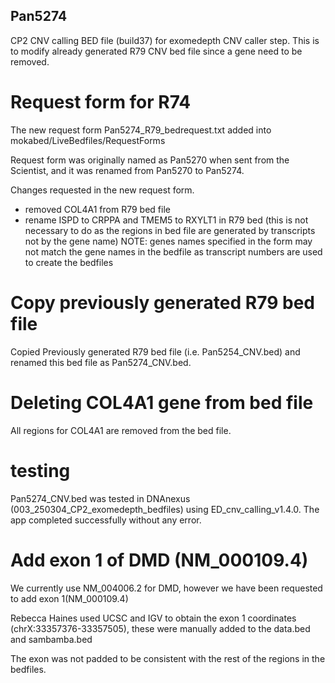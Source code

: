 ## Pan5274

CP2 CNV calling BED file (build37) for exomedepth CNV caller step. This is to modify already generated R79 CNV bed file since a gene need to be removed.

# Request form for R74
The new request form Pan5274_R79_bedrequest.txt added into mokabed/LiveBedfiles/RequestForms

Request form was originally named as Pan5270 when sent from the Scientist, and it was renamed from Pan5270 to Pan5274. 

Changes requested in the new request form.
- removed COL4A1 from R79 bed file
- rename ISPD to CRPPA and TMEM5 to RXYLT1 in R79 bed (this is not necessary to do as the regions in bed file are generated by transcripts not by the gene name)
NOTE: genes names specified in the form may not match the gene names in the bedfile as transcript numbers are used to create the bedfiles

# Copy previously generated R79 bed file
Copied Previously generated R79 bed file (i.e. Pan5254_CNV.bed) and renamed this bed file as Pan5274_CNV.bed. 

# Deleting COL4A1 gene from bed file
All regions for COL4A1 are removed from the bed file.

# testing
Pan5274_CNV.bed was tested in DNAnexus (003_250304_CP2_exomedepth_bedfiles) using ED_cnv_calling_v1.4.0. The app completed successfully without any error.

# Add exon 1 of DMD (NM_000109.4)

We currently use NM_004006.2 for DMD, however we have been requested to add exon 1(NM_000109.4)

Rebecca Haines used UCSC and IGV to obtain the exon 1 coordinates (chrX:33357376-33357505), these were manually added to the data.bed and sambamba.bed 

The exon was not padded to be consistent with the rest of the regions in the bedfiles.